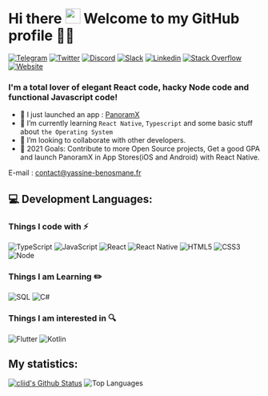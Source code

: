 <h1 align="left">Hi there <a target="_blank"><img src="https://media.giphy.com/media/hvRJCLFzcasrR4ia7z/giphy.gif" width="30px" style="max-width:100%;"></a> Welcome to my GitHub profile 👨‍💻</h1>

[![Telegram](https://img.shields.io/badge/Telegram-2CA5E0?style=for-the-badge&logo=telegram&logoColor=white)]()
[![Twitter](https://img.shields.io/badge/Twitter-1DA1F2?style=for-the-badge&logo=twitter&logoColor=white)](https://twitter.com/Y_Benosmane)
[![Discord](https://img.shields.io/badge/Discord-7289DA?style=for-the-badge&logo=discord&logoColor=white)](https://discord.com/users/181029805439975425)
[![Slack](https://img.shields.io/badge/Slack-4A154B?style=for-the-badge&logo=slack&logoColor=white)](https://app.slack.com/client/T012R8B2C2Y/C0124B712MD/user_profile/U012CB6LSSJ)
[![Linkedin](https://img.shields.io/badge/LinkedIn-0077B5?style=for-the-badge&logo=linkedin&logoColor=white)](https://www.linkedin.com/in/benosmaneyassine)
[![Stack Overflow](https://img.shields.io/badge/Stack_Overflow-FE7A16?style=for-the-badge&logo=stack-overflow&logoColor=white)](https://stackoverflow.com/users/14198826/benosmane-yassine)
[![Website](https://img.shields.io/website?label=yassine-benosmane.fr&style=for-the-badge&url=https%3A%2F%2Fyassine-benosmane.fr)](https://yassine-benosmane.fr)



### I'm a total lover of elegant React code, hacky Node code and functional Javascript code!

- 🔭 I just launched an app : [PanoramX](https://fizioh.github.io/panoramx/)
- 🌱 I’m currently learning `React Native`, `Typescript` and some basic stuff about `the Operating System`
- 👯 I’m looking to collaborate with other developers.
- 🥅 2021 Goals: Contribute to more Open Source projects, Get a good GPA and launch PanoramX in App Stores(iOS and Android) with React Native.

E-mail : [contact@yassine-benosmane.fr](mailto:contact@yassine-benosmane.fr)

## 💻 Development Languages:

### Things I code with :zap:
![TypeScript](https://img.shields.io/badge/-TypeScript-black?style=flat-square&logo=typescript&logoColor=007acc)
![JavaScript](https://img.shields.io/badge/-JavaScript-323330?style=flat-square&logo=javascript)
![React](https://img.shields.io/badge/-React-1F232A?style=flat-square&logo=React&logoColor=white)
![React Native](https://img.shields.io/badge/-React%20Native-1F232A?style=flat-square&logo=React&logoColor=white)
![HTML5](https://img.shields.io/badge/-HTML5-E34F26?style=flat-square&logo=html5&logoColor=white)
![CSS3](https://img.shields.io/badge/-CSS3-1572B6?style=flat-square&logo=css3)
![Node](https://img.shields.io/badge/-Node-E34A86?style=flat-square&logo=node&logoColor=white)

### Things I am Learning :pencil2:
![SQL](https://img.shields.io/badge/-SQL-4479A1?style=flat-square&logo=MySQL&logoColor=white)
![C#](https://img.shields.io/badge/-C＃-239120?style=flat-square&logo=C-Sharp)

### Things I am interested in :mag:
![Flutter](https://img.shields.io/badge/-Flutter-0175C2?style=flat-square&logo=Flutter&logoColor=white)
![Kotlin](https://img.shields.io/badge/-Kotlin-0095D5?style=flat-square&logo=Kotlin&logoColor=white)

## My statistics:

[![cliid's Github Status](https://github-readme-stats.vercel.app/api?username=fizioh&show_icons=true&layout=compact&theme=dark)](https://github.com/fizioh)
![Top Languages](https://github-readme-stats.vercel.app/api/top-langs/?username=fizioh&layout=compact&theme=dark)
